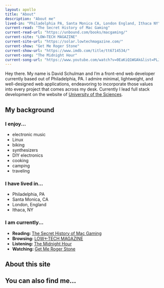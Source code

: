 ```yaml
---
layout: apollo
title: "About"
description: "About me"
lived-in: "Philadelphia PA, Santa Monica CA, London England, Ithaca NY"
current-read: "The Secret History of Mac Gaming"
current-read-url: "https://unbound.com/books/macgaming/"
current-site: "LOW←TECH MAGAZINE"
current-site-url: "https://solar.lowtechmagazine.com/"
current-show: "Get Me Roger Stone"
current-show-url: "https://www.imdb.com/title/tt6714534/"
current-song: "The Midnight Hour"
current-song-url: "https://www.youtube.com/watch?v=0EaKiQ1WGAk&list=PLJLCTosMQk1DNOkdGKyrlsXQkLBE8CguO"
---
```


Hey there. My name is David Schulman and I’m a front-end web developer currently based out of Philadelphia, PA. I admire minimal, lightweight, and well-designed web applications, endeavoring to incorporate those values into every project that comes across my desk. Currently I lead full stack development on the website of [University of the Sciences](https://www.usciences.edu/index.html).

## My background

<div class="three-column-list">
	<div class="list">
		<h3>I enjoy...</h3>
		<ul>
			<li>electronic music</li>
			<li>Linux</li>
			<li>biking</li>
			<li>synthesizers</li>
			<li>DIY electronics</li>
			<li>cooking</li>
			<li>camping</li>
			<li>traveling</li>
		</ul>
	</div>
	<div class="list">
		<h3>I have lived in...</h3>
		<ul>
			<li><i class="fas fa-home fa-fw"></i> Philadelphia, PA</li>
			<li><i class="fas fa-sun fa-fw"></i> Santa Monica, CA</li>
			<li><i class="fas fa-umbrella fa-fw"></i> London, England</li>
			<li><i class="fas fa-tree fa-fw"></i> Ithaca, NY</li>
		</ul>
	</div>
	<div class="list">
	<h3>I am currently...</h3>
		<ul>
			<li><i class="fas fa-book fa-fw"></i> <strong>Reading: </strong><a href="https://unbound.com/books/macgaming/" target="_blank" title="The Secret History of Mac Gaming">The Secret History of Mac Gaming</a></li>
			<li><i class="fas fa-laptop fa-fw"></i> <strong>Browsing: </strong><a href="https://solar.lowtechmagazine.com" target="_blank" title="LOW←TECH MAGAZINE">LOW←TECH MAGAZINE</a></li>
			<li><i class="fas fa-compact-disc fa-fw"></i> <strong>Listening: </strong><a href="https://www.youtube.com/watch?v=0EaKiQ1WGAk&list=PLJLCTosMQk1DNOkdGKyrlsXQkLBE8CguO" target="_blank" title="The Midnight Hour">The Midnight Hour</a></li>
			<li><i class="fas fa-film fa-fw"></i> <strong>Watching: </strong><a href="https://www.imdb.com/title/tt6714534/" target="_blank" title="Get Me Roger Stone">Get Me Roger Stone</a></li>
		</ul>
	</div>
</div>
<div class="clear"></div>

## About this site

## You can also find me...
